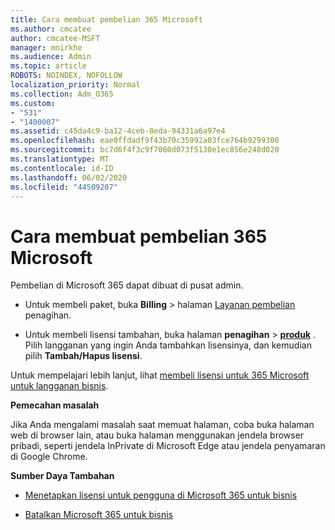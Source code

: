 ```yaml
---
title: Cara membuat pembelian 365 Microsoft
ms.author: cmcatee
author: cmcatee-MSFT
manager: mnirkhe
ms.audience: Admin
ms.topic: article
ROBOTS: NOINDEX, NOFOLLOW
localization_priority: Normal
ms.collection: Adm_O365
ms.custom:
- "531"
- "1400007"
ms.assetid: c45da4c9-ba12-4ceb-8eda-94331a6a97e4
ms.openlocfilehash: eae0ffdadf9f43b70c35992a03fce764b9299300
ms.sourcegitcommit: bc7d6f4f3c9f7060d073f5130e1ec856e248d020
ms.translationtype: MT
ms.contentlocale: id-ID
ms.lasthandoff: 06/02/2020
ms.locfileid: "44509207"
---
```

# <a name="how-to-make-a-microsoft-365-purchase"></a>Cara membuat pembelian 365 Microsoft

Pembelian di Microsoft 365 dapat dibuat di pusat admin.
  
- Untuk membeli paket, buka **Billing** \> halaman [Layanan pembelian](https://go.microsoft.com/fwlink/p/?linkid=868433) penagihan.

- Untuk membeli lisensi tambahan, buka halaman **penagihan** \> **[produk](https://go.microsoft.com/fwlink/p/?linkid=842054)** . Pilih langganan yang ingin Anda tambahkan lisensinya, dan kemudian pilih **Tambah/Hapus lisensi**.
  
Untuk mempelajari lebih lanjut, lihat [membeli lisensi untuk 365 Microsoft untuk langganan bisnis](https://docs.microsoft.com/microsoft-365/commerce/licenses/buy-licenses).

**Pemecahan masalah**

Jika Anda mengalami masalah saat memuat halaman, coba buka halaman web di browser lain, atau buka halaman menggunakan jendela browser pribadi, seperti jendela InPrivate di Microsoft Edge atau jendela penyamaran di Google Chrome.

**Sumber Daya Tambahan**
  
- [Menetapkan lisensi untuk pengguna di Microsoft 365 untuk bisnis](https://docs.microsoft.com/microsoft-365/admin/add-users/add-users)

- [Batalkan Microsoft 365 untuk bisnis](https://docs.microsoft.com/microsoft-365/commerce/subscriptions/cancel-your-subscription)
